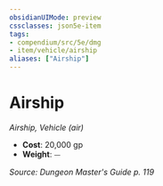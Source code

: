 ```yaml
---
obsidianUIMode: preview
cssclasses: json5e-item
tags:
- compendium/src/5e/dmg
- item/vehicle/airship
aliases: ["Airship"]
---
```

# Airship
*Airship, Vehicle (air)*  

- **Cost**: 20,000 gp
- **Weight**: ⏤

*Source: Dungeon Master's Guide p. 119*